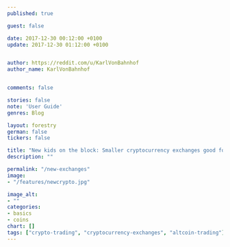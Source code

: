```yaml
---
published: true

guest: false

date: 2017-12-30 00:12:00 +0100
update: 2017-12-30 01:12:00 +0100


author: https://reddit.com/u/KarlVonBahnhof
author_name: KarlVonBahnhof


comments: false

stories: false
note: 'User Guide'
genres: Blog

layout: forestry
german: false
tickers: false

title: "New kids on the block: Smaller cryptocurrency exchanges good for trading"
description: ""

permalink: "/new-exchanges"
image:
- "/features/newcrypto.jpg"

image_alt:
- ""
categories:
- basics
- coins
chart: []
tags: ["crypto-trading", "cryptocurrency-exchanges", "altcoin-trading"]
---
```

